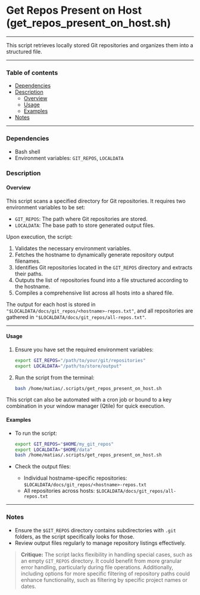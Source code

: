 # Get Repos Present on Host (get_repos_present_on_host.sh)

---

This script retrieves locally stored Git repositories and organizes them into a structured file.

---

### Table of contents

- [Dependencies](#dependencies)
- [Description](#description)
    - [Overview](#overview)
    - [Usage](#usage)
    - [Examples](#examples)
- [Notes](#notes)

---

<a name="dependencies" />

### Dependencies

- Bash shell
- Environment variables: `GIT_REPOS`, `LOCALDATA`

<a name="description" />

### Description

<a name="overview" />

#### Overview

This script scans a specified directory for Git repositories. It requires two environment variables to be set:

- `GIT_REPOS`: The path where Git repositories are stored.
- `LOCALDATA`: The base path to store generated output files.

Upon execution, the script:
1. Validates the necessary environment variables.
2. Fetches the hostname to dynamically generate repository output filenames.
3. Identifies Git repositories located in the `GIT_REPOS` directory and extracts their paths.
4. Outputs the list of repositories found into a file structured according to the hostname.
5. Compiles a comprehensive list across all hosts into a shared file.

The output for each host is stored in `"$LOCALDATA/docs/git_repos/<hostname>-repos.txt"`, and all repositories are gathered in `"$LOCALDATA/docs/git_repos/all-repos.txt"`.

---

<a name="usage" />

#### Usage

1. Ensure you have set the required environment variables:
   ```bash
   export GIT_REPOS="/path/to/your/git/repositories"
   export LOCALDATA="/path/to/store/output"
   ```
   
2. Run the script from the terminal:
   ```bash
   bash /home/matias/.scripts/get_repos_present_on_host.sh
   ```

This script can also be automated with a cron job or bound to a key combination in your window manager (Qtile) for quick execution.

<a name="examples" />

#### Examples

- To run the script:
  ```bash
  export GIT_REPOS="$HOME/my_git_repos"
  export LOCALDATA="$HOME/data"
  bash /home/matias/.scripts/get_repos_present_on_host.sh
  ```

- Check the output files:
  - Individual hostname-specific repositories: `$LOCALDATA/docs/git_repos/<hostname>-repos.txt`
  - All repositories across hosts: `$LOCALDATA/docs/git_repos/all-repos.txt`

---

<a name="notes" />

### Notes

- Ensure the `$GIT_REPOS` directory contains subdirectories with `.git` folders, as the script specifically looks for those.
- Review output files regularly to manage repository listings effectively.

> **Critique:** 
> The script lacks flexibility in handling special cases, such as an empty `GIT_REPOS` directory. It could benefit from more granular error handling, particularly during file operations. Additionally, including options for more specific filtering of repository paths could enhance functionality, such as filtering by specific project names or dates.